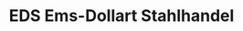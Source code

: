 ---
title: "EDS Ems-Dollart Stahlhandel"
url: /emden/eds-ems-dollart-stahlhandel/
shop: Baustoffe
---